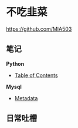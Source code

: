 # 不吃韭菜

https://github.com/MIA503

## 笔记

**Python**

* [Table of Contents](https://vuepress.vuejs.org/guide/markdown.html#table-of-contents)

**Mysql**

* [Metadata](https://vuepress.vuejs.org/guide/custom-themes.html#site-and-page-metadata)

## 日常吐槽
